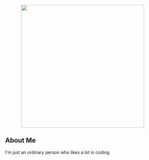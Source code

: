 <p align="center">
  <a href="https://maulahaz.github.io/" target="_blank"><img src="https://raw.githubusercontent.com/laravel/art/master/logo-lockup/5%20SVG/2%20CMYK/1%20Full%20Color/laravel-logolockup-cmyk-red.svg" width="400"></a>
</p>

## About Me

I'm just an ordinary person who likes a lot in coding
